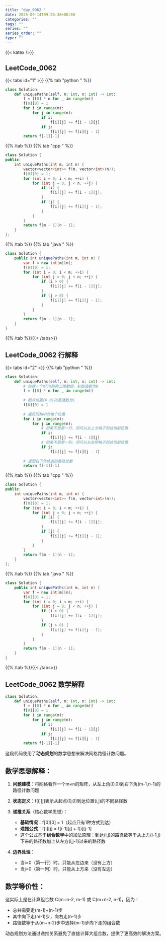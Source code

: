 ```yaml
---
title: "day_0062 "
date: 2025-09-14T09:26:36+08:00
categories: ""
tags: ""
series: ""
series_order: ""
type: ""
---
```


{{< katex />}}


## LeetCode_0062 

{{< tabs id="1" >}}
{{% tab "python " %}}

```python 
class Solution:
    def uniquePaths(self, m: int, n: int) -> int:
        f = [[0] * n for _ in range(m)]
        f[0][0] = 1
        for i in range(m):
            for j in range(n):
                if i:
                    f[i][j] += f[i - 1][j]
                if j:
                    f[i][j] += f[i][j - 1]
        return f[-1][-1] 
```

{{% /tab %}}
{{% tab "cpp " %}}

```cpp 
class Solution {
public:
    int uniquePaths(int m, int n) {
        vector<vector<int>> f(m, vector<int>(n));
        f[0][0] = 1;
        for (int i = 0; i < m; ++i) {
            for (int j = 0; j < n; ++j) {
                if (i) {
                    f[i][j] += f[i - 1][j];
                }
                if (j) {
                    f[i][j] += f[i][j - 1];
                }
            }
        }
        return f[m - 1][n - 1];
    }
}; 
```

{{% /tab %}}
{{% tab "java " %}}

```java 
class Solution {
    public int uniquePaths(int m, int n) {
        var f = new int[m][n];
        f[0][0] = 1;
        for (int i = 0; i < m; ++i) {
            for (int j = 0; j < n; ++j) {
                if (i > 0) {
                    f[i][j] += f[i - 1][j];
                }
                if (j > 0) {
                    f[i][j] += f[i][j - 1];
                }
            }
        }
        return f[m - 1][n - 1];
    }
} 
```

{{% /tab %}}{{< /tabs>}}

## LeetCode_0062  行解释

{{< tabs id="2" >}}
{{% tab "python " %}}

```python 
class Solution:
    def uniquePaths(self, m: int, n: int) -> int:
        # 创建一个m行n列的二维数组，初始值都为0
        f = [[0] * n for _ in range(m)]
        
        # 起点位置(0,0)的路径数为1
        f[0][0] = 1
        
        # 遍历网格中的每个位置
        for i in range(m):
            for j in range(n):
                # 如果不是第一行，则可以从上方格子到达当前位置
                if i:
                    f[i][j] += f[i - 1][j]
                # 如果不是第一列，则可以从左侧格子到达当前位置
                if j:
                    f[i][j] += f[i][j - 1]
        
        # 返回右下角终点的路径总数
        return f[-1][-1] 
```

{{% /tab %}}
{{% tab "cpp " %}}

```cpp 
class Solution {
public:
    int uniquePaths(int m, int n) {
        vector<vector<int>> f(m, vector<int>(n));
        f[0][0] = 1;
        for (int i = 0; i < m; ++i) {
            for (int j = 0; j < n; ++j) {
                if (i) {
                    f[i][j] += f[i - 1][j];
                }
                if (j) {
                    f[i][j] += f[i][j - 1];
                }
            }
        }
        return f[m - 1][n - 1];
    }
}; 
```

{{% /tab %}}
{{% tab "java " %}}

```java 
class Solution {
    public int uniquePaths(int m, int n) {
        var f = new int[m][n];
        f[0][0] = 1;
        for (int i = 0; i < m; ++i) {
            for (int j = 0; j < n; ++j) {
                if (i > 0) {
                    f[i][j] += f[i - 1][j];
                }
                if (j > 0) {
                    f[i][j] += f[i][j - 1];
                }
            }
        }
        return f[m - 1][n - 1];
    }
} 
```

{{% /tab %}}{{< /tabs>}}

## LeetCode_0062  数学解释

```python 
class Solution:
    def uniquePaths(self, m: int, n: int) -> int:
        f = [[0] * n for _ in range(m)]
        f[0][0] = 1
        for i in range(m):
            for j in range(n):
                if i:
                    f[i][j] += f[i - 1][j]
                if j:
                    f[i][j] += f[i][j - 1]
        return f[-1][-1] 
```


这段代码使用了**动态规划**的数学思想来解决网格路径计数问题。

## 数学思想解释：

1. **问题建模**：将网格看作一个m×n的矩阵，从左上角(0,0)到右下角(m-1,n-1)的路径计数问题

2. **状态定义**：f[i][j]表示从起点(0,0)到达位置(i,j)的不同路径数

3. **递推关系**（核心数学思想）：
   - **基础情况**：f[0][0] = 1（起点只有1种方式到达）
   - **递推公式**：f[i][j] = f[i-1][j] + f[i][j-1]
   - 这个公式基于**组合数学**中的加法原理：到达(i,j)的路径数等于从上方(i-1,j)下来的路径数加上从左方(i,j-1)过来的路径数

4. **边界处理**：
   - 当i=0（第一行）时，只能从左边来（没有上方）
   - 当j=0（第一列）时，只能从上方来（没有左边）

## 数学等价性：

这实际上是在计算组合数 C(m+n-2, m-1) 或 C(m+n-2, n-1)，因为：
- 总共需要走(m-1)+(n-1)步
- 其中向下走(m-1)步，向右走(n-1)步
- 路径数等于从(m+n-2)步中选择(m-1)步向下走的组合数

动态规划方法通过递推关系避免了直接计算大组合数，提供了更高效的解决方案。
